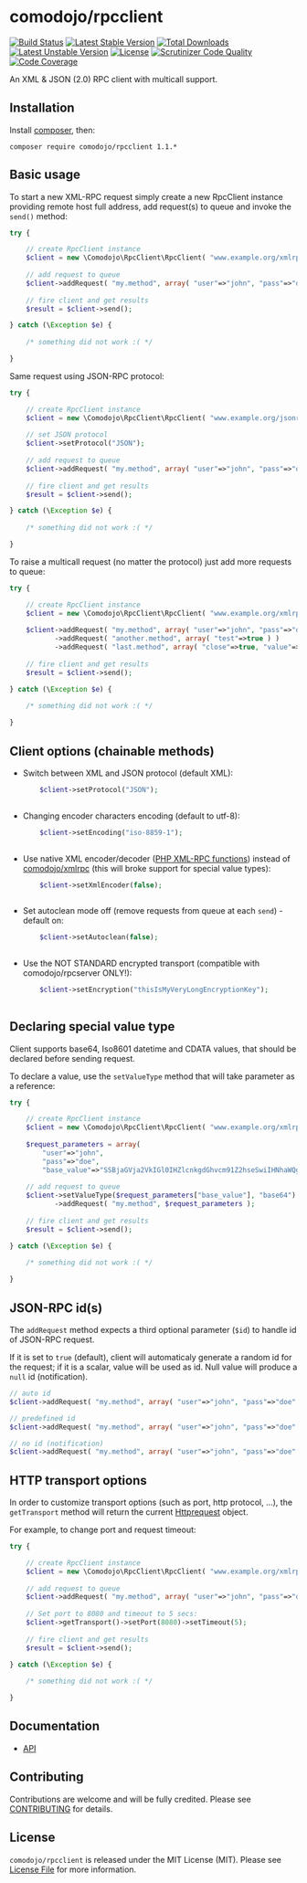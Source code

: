 # comodojo/rpcclient

[![Build Status](https://api.travis-ci.org/comodojo/rpcclient.png)](http://travis-ci.org/comodojo/rpcclient) [![Latest Stable Version](https://poser.pugx.org/comodojo/rpcclient/v/stable)](https://packagist.org/packages/comodojo/rpcclient) [![Total Downloads](https://poser.pugx.org/comodojo/rpcclient/downloads)](https://packagist.org/packages/comodojo/rpcclient) [![Latest Unstable Version](https://poser.pugx.org/comodojo/rpcclient/v/unstable)](https://packagist.org/packages/comodojo/rpcclient) [![License](https://poser.pugx.org/comodojo/rpcclient/license)](https://packagist.org/packages/comodojo/rpcclient) [![Scrutinizer Code Quality](https://scrutinizer-ci.com/g/comodojo/rpcclient/badges/quality-score.png?b=master)](https://scrutinizer-ci.com/g/comodojo/rpcclient/?branch=master) [![Code Coverage](https://scrutinizer-ci.com/g/comodojo/rpcclient/badges/coverage.png?b=master)](https://scrutinizer-ci.com/g/comodojo/rpcclient/?branch=master)

An XML & JSON (2.0) RPC client with multicall support.

## Installation

Install [composer](https://getcomposer.org/), then:

`` composer require comodojo/rpcclient 1.1.* ``

## Basic usage

To start a new XML-RPC request simply create a new RpcClient instance providing remote host full address, add request(s) to queue and invoke the `send()` method:

```php
try {

	// create RpcClient instance
    $client = new \Comodojo\RpcClient\RpcClient( "www.example.org/xmlrpc/" );
    
    // add request to queue
    $client->addRequest( "my.method", array( "user"=>"john", "pass"=>"doe" ) );
    
    // fire client and get results
    $result = $client->send();

} catch (\Exception $e) {
	
	/* something did not work :( */

}

```

Same request using JSON-RPC protocol:

```php
try {

	// create RpcClient instance
    $client = new \Comodojo\RpcClient\RpcClient( "www.example.org/jsonrpc/" );
    
    // set JSON protocol
    $client->setProtocol("JSON");
    
    // add request to queue
    $client->addRequest( "my.method", array( "user"=>"john", "pass"=>"doe" ) );
    
    // fire client and get results
    $result = $client->send();

} catch (\Exception $e) {
	
	/* something did not work :( */

}

```

To raise a multicall request (no matter the protocol) just add more requests to queue:

```php
try {

	// create RpcClient instance
    $client = new \Comodojo\RpcClient\RpcClient( "www.example.org/xmlrpc/" );
    
    $client->addRequest( "my.method", array( "user"=>"john", "pass"=>"doe" ) )
           ->addRequest( "another.method", array( "test"=>true ) )
           ->addRequest( "last.method", array( "close"=>true, "value"=>42 ) );
    
    // fire client and get results
    $result = $client->send();

} catch (\Exception $e) {
	
	/* something did not work :( */

}

```

## Client options (chainable methods)

- Switch between XML and JSON protocol (default XML):

    ```php
        $client->setProtocol("JSON");
        
    ```

- Changing encoder characters encoding (default to utf-8):

    ```php
        $client->setEncoding("iso-8859-1");
        
    ```
    
- Use native XML encoder/decoder ([PHP XML-RPC functions](http://php.net/manual/en/ref.xmlrpc.php)) instead of [comodojo/xmlrpc](https://github.com/comodojo/xmlrpc) (this will broke support for special value types):

    ```php
        $client->setXmlEncoder(false);
        
    ```

- Set autoclean mode off (remove requests from queue at each `send`) - default on:

    ```php
        $client->setAutoclean(false);
        
    ```
    
- Use the NOT STANDARD encrypted transport (compatible with comodojo/rpcserver ONLY!):

    ```php
        $client->setEncryption("thisIsMyVeryLongEncryptionKey");
        
    ```

## Declaring special value type

Client supports base64, Iso8601 datetime and CDATA values, that should be declared before sending request.

To declare a value, use the `setValueType` method that will take parameter as a reference:

```php
try {

	// create RpcClient instance
    $client = new \Comodojo\RpcClient\RpcClient( "www.example.org/xmlrpc/" );
    
    $request_parameters = array( 
        "user"=>"john", 
        "pass"=>"doe", 
        "base_value"=>"SSBjaGVja2VkIGl0IHZlcnkgdGhvcm91Z2hseSwiIHNhaWQgdGhlIGNvbXB1dGVyLCAiYW5kIHRoYXQgcXVpdGUgZGVmaW5pdGVseSBpcyB0aGUgYW5zd2VyLiBJIHRoaW5rIHRoZSBwcm9ibGVtLCB0byBiZSBxdWl0ZSBob25lc3Qgd2l0aCB5b3UsIGlzIHRoYXQgeW91J3ZlIG5ldmVyIGFjdHVhbGx5IGtub3duIHdoYXQgdGhlIHF1ZXN0aW9uIGlzLg==" )
    
    // add request to queue
    $client->setValueType($request_parameters["base_value"], "base64")
           ->addRequest( "my.method", $request_parameters );
    
    // fire client and get results
    $result = $client->send();

} catch (\Exception $e) {
	
	/* something did not work :( */

}

```

## JSON-RPC id(s)

The `addRequest` method expects a third optional parameter (`$id`) to handle id of JSON-RPC request.

If it is set to `true` (default), client will automaticaly generate a random id for the request; if it is a scalar, value will be used as id. Null value will produce a `null` id (notification).

```php
// auto id
$client->addRequest( "my.method", array( "user"=>"john", "pass"=>"doe" ), true );

// predefined id
$client->addRequest( "my.method", array( "user"=>"john", "pass"=>"doe" ), 101 );

// no id (notification)
$client->addRequest( "my.method", array( "user"=>"john", "pass"=>"doe" ), null );

```

## HTTP transport options

In order to customize transport options (such as port, http protocol, ...), the `getTransport` method will return the current [Httprequest](https://github.com/comodojo/Httprequest) object.

For example, to change port and request timeout:

```php
try {

	// create RpcClient instance
    $client = new \Comodojo\RpcClient\RpcClient( "www.example.org/xmlrpc/" );
    
    // add request to queue
    $client->addRequest( "my.method", array( "user"=>"john", "pass"=>"doe" ) );
    
    // Set port to 8080 and timeout to 5 secs:
    $client->getTransport()->setPort(8080)->setTimeout(5);
    
    // fire client and get results
    $result = $client->send();

} catch (\Exception $e) {
	
	/* something did not work :( */

}

```

## Documentation

- [API](https://api.comodojo.org/libs/Comodojo/RpcClient.html)

## Contributing

Contributions are welcome and will be fully credited. Please see [CONTRIBUTING](CONTRIBUTING.md) for details.

## License

`` comodojo/rpcclient `` is released under the MIT License (MIT). Please see [License File](LICENSE) for more information.